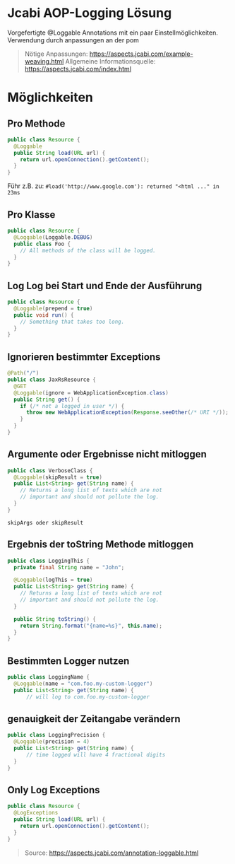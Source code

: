 # Jcabi AOP-Logging Lösung

Vorgefertigte @Loggable Annotations mit ein paar Einstellmöglichkeiten.
Verwendung durch anpassungen an der pom

> Nötige Anpassungen: https://aspects.jcabi.com/example-weaving.html
> Allgemeine Informationsquelle: https://aspects.jcabi.com/index.html

# Möglichkeiten

## Pro Methode

```java
public class Resource {
  @Loggable
  public String load(URL url) {
    return url.openConnection().getContent();
  }
}
```

Führ z.B. zu:
`#load('http://www.google.com'): returned "<html ..." in 23ms`

## Pro Klasse

```java
public class Resource {
  @Loggable(Loggable.DEBUG)
  public class Foo {
    // All methods of the class will be logged.
  }
}
```

## Log Log bei Start und Ende der Ausführung

```java
public class Resource {
  @Loggable(prepend = true)
  public void run() {
    // Something that takes too long.
  }
}
```

## Ignorieren bestimmter Exceptions

```java
@Path("/")
public class JaxRsResource {
  @GET
  @Loggable(ignore = WebApplicationException.class)
  public String get() {
    if (/* not a logged in user */) {
      throw new WebApplicationException(Response.seeOther(/* URI */));
    }
  }
}
```

## Argumente oder Ergebnisse nicht mitloggen

```java
public class VerboseClass {
  @Loggable(skipResult = true)
  public List<String> get(String name) {
    // Returns a long list of texts which are not
    // important and should not pollute the log.
  }
}
```

`skipArgs oder skipResult ` 

## Ergebnis der toString Methode mitloggen

```java
public class LoggingThis {
  private final String name = "John";

  @Loggable(logThis = true)
  public List<String> get(String name) {
    // Returns a long list of texts which are not
    // important and should not pollute the log.
  }

  public String toString() {
    return String.format("{name=%s}", this.name);
  }
}
```

## Bestimmten Logger nutzen

```java
public class LoggingName {
  @Loggable(name = "com.foo.my-custom-logger")
  public List<String> get(String name) {
      // will log to com.foo.my-custom-logger
```

## genauigkeit der Zeitangabe verändern

```java 
public class LoggingPrecision {
  @Loggable(precision = 4)
  public List<String> get(String name) {
      // time logged will have 4 fractional digits
  }
}
```

## Only Log Exceptions

```java
public class Resource {
  @LogExceptions
  public String load(URL url) {
    return url.openConnection().getContent();
  }
}
```

> Source: https://aspects.jcabi.com/annotation-loggable.html
